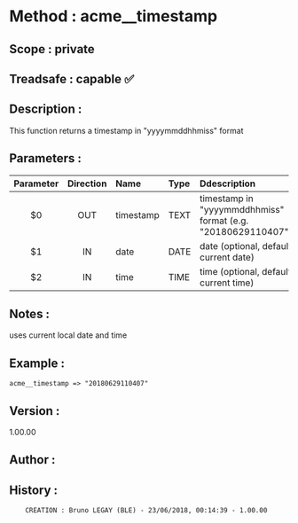 ﻿# **Method :** acme__timestamp
## **Scope :** private
## **Treadsafe :** capable ✅ 
## **Description :** 
This function returns a timestamp in "yyyymmddhhmiss" format
## **Parameters :** 
| Parameter | Direction | Name | Type | Ddescription | 
|:----:|:----:|:----|:----|:----| 
| $0 | OUT | timestamp | TEXT | timestamp in "yyyymmddhhmiss" format (e.g.  "20180629110407") | 
| $1 | IN | date | DATE | date (optional, default current date) | 
| $2 | IN | time | TIME | time (optional, default current time) | 

## **Notes :** 
uses current local date and time
## **Example :** 
```
acme__timestamp => "20180629110407"
```
## **Version :** 
1.00.00
## **Author :** 

## **History :** 
 
        CREATION : Bruno LEGAY (BLE) - 23/06/2018, 00:14:39 - 1.00.00
